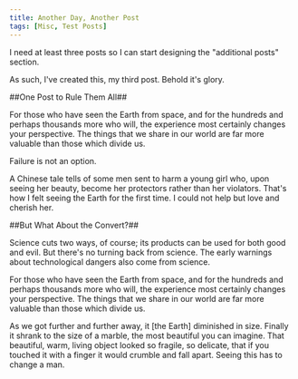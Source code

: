```yaml
---
title: Another Day, Another Post
tags: [Misc, Test Posts]
---
```


I need at least three posts so I can start designing the "additional posts" section.

As such, I've created this, my third post.  Behold it's glory.

##One Post to Rule Them All##

For those who have seen the Earth from space, and for the hundreds and perhaps thousands more who will, the experience most certainly changes your perspective. The things that we share in our world are far more valuable than those which divide us.

Failure is not an option.

A Chinese tale tells of some men sent to harm a young girl who, upon seeing her beauty, become her protectors rather than her violators. That's how I felt seeing the Earth for the first time. I could not help but love and cherish her.

##But What About the Convert?##

Science cuts two ways, of course; its products can be used for both good and evil. But there's no turning back from science. The early warnings about technological dangers also come from science.

For those who have seen the Earth from space, and for the hundreds and perhaps thousands more who will, the experience most certainly changes your perspective. The things that we share in our world are far more valuable than those which divide us.

As we got further and further away, it [the Earth] diminished in size. Finally it shrank to the size of a marble, the most beautiful you can imagine. That beautiful, warm, living object looked so fragile, so delicate, that if you touched it with a finger it would crumble and fall apart. Seeing this has to change a man.
